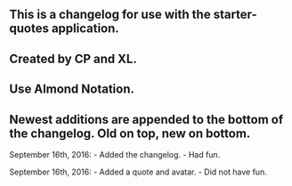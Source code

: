 ## This is a changelog for use with the starter-quotes application.
## Created by CP and XL.

## Use Almond Notation.

## Newest additions are appended to the bottom of the changelog. Old on top, new on bottom.

September 16th, 2016:
    - Added the changelog.
    - Had fun.

September 16th, 2016:
    - Added a quote and avatar.
    - Did not have fun.
